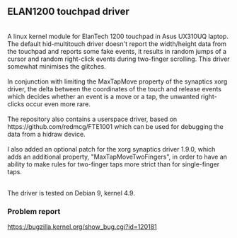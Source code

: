 ## ELAN1200 touchpad driver
<br/>
A linux kernel module for ElanTech 1200 touchpad in Asus UX310UQ laptop. The default hid-multitouch driver doesn't report the width/height data from the touchpad and reports some fake events, it results in random jumps of a cursor and random right-click events during two-finger scrolling. This driver somewhat minimises the glitches.
<br/><br/>
In conjunction with limiting the MaxTapMove property of the synaptics xorg driver,
the delta between the coordinates of the touch and release events which decides whether an event is a move or a tap, the unwanted right-clicks occur even more rare.
<br/><br/>
The repository also contains a userspace driver, based on https://github.com/redmcg/FTE1001 which can be used for debugging the data from a hidraw device.
<br/><br/>
I also added an optional patch for the xorg synaptics driver 1.9.0, which adds an additional property, "MaxTapMoveTwoFingers", in order to have an ability to make rules for two-finger taps more strict than for single-finger taps.
<br/><br/>

The driver is tested on Debian 9, kernel 4.9.

### Problem report
https://bugzilla.kernel.org/show_bug.cgi?id=120181
